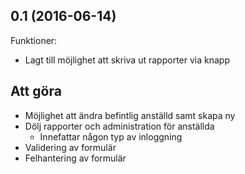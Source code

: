 ## 0.1 (2016-06-14)

Funktioner:
  - Lagt till möjlighet att skriva ut rapporter via knapp

## Att göra
- Möjlighet att ändra befintlig anställd samt skapa ny
- Dölj rapporter och administration för anställda
  - Innefattar någon typ av inloggning
- Validering av formulär
- Felhantering av formulär